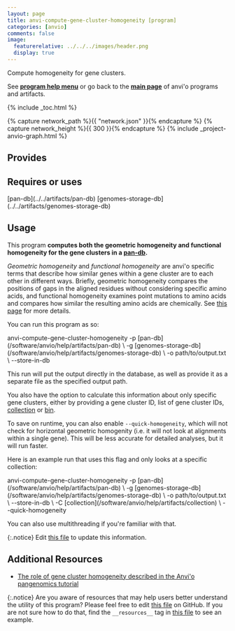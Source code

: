 ```yaml
---
layout: page
title: anvi-compute-gene-cluster-homogeneity [program]
categories: [anvio]
comments: false
image:
  featurerelative: ../../../images/header.png
  display: true
---
```


Compute homogeneity for gene clusters.

See **[program help menu](../../../vignette#anvi-compute-gene-cluster-homogeneity)** or go back to the **[main page](../../)** of anvi'o programs and artifacts.


{% include _toc.html %}
<div id="svg" class="subnetwork"></div>
{% capture network_path %}{{ "network.json" }}{% endcapture %}
{% capture network_height %}{{ 300 }}{% endcapture %}
{% include _project-anvio-graph.html %}


## Provides

<p style="text-align: left" markdown="1"></p>

## Requires or uses

<p style="text-align: left" markdown="1"><span class="artifact-r">[pan-db](../../artifacts/pan-db)</span> <span class="artifact-r">[genomes-storage-db](../../artifacts/genomes-storage-db)</span></p>

## Usage


This program **computes both the geometric homogeneity and functional homogeneity for the gene clusters in a <span class="artifact-n">[pan-db](/software/anvio/help/artifacts/pan-db)</span>.** 

*Geometric homogeneity* and *functional homogeneity* are anvi'o specific terms that describe how similar genes within a gene cluster are to each other in different ways. Briefly, geometric homogeneity compares the positions of gaps in the aligned residues without considering specific amino acids, and functional homogeneity examines point mutations to amino acids and compares how similar the resulting amino acids are chemically. See [this page](http://merenlab.org/2016/11/08/pangenomics-v2/#inferring-the-homogeneity-of-gene-clusters) for more details. 

You can run this program as so: 

<div class="codeblock" markdown="1">
anvi&#45;compute&#45;gene&#45;cluster&#45;homogeneity &#45;p <span class="artifact&#45;n">[pan&#45;db](/software/anvio/help/artifacts/pan&#45;db)</span> \
                                      &#45;g <span class="artifact&#45;n">[genomes&#45;storage&#45;db](/software/anvio/help/artifacts/genomes&#45;storage&#45;db)</span> \
                                      &#45;o path/to/output.txt \
                                      &#45;&#45;store&#45;in&#45;db
</div>

This run will put the output directly in the database, as well as provide it as a separate file as the specified output path. 

You also have the option to calculate this information about only specific gene clusters, either by providing a gene cluster ID, list of gene cluster IDs, <span class="artifact-n">[collection](/software/anvio/help/artifacts/collection)</span> or <span class="artifact-n">[bin](/software/anvio/help/artifacts/bin)</span>. 

To save on runtime, you can also enable `--quick-homogeneity`, which will not check for horizontal geometric homogenity (i.e. it will not look at alignments within a single gene). This will be less accurate for detailed analyses, but it will run faster. 

Here is an example run that uses this flag and only looks at a specific collection: 

<div class="codeblock" markdown="1">
anvi&#45;compute&#45;gene&#45;cluster&#45;homogeneity &#45;p <span class="artifact&#45;n">[pan&#45;db](/software/anvio/help/artifacts/pan&#45;db)</span> \
                                      &#45;g <span class="artifact&#45;n">[genomes&#45;storage&#45;db](/software/anvio/help/artifacts/genomes&#45;storage&#45;db)</span> \
                                      &#45;o path/to/output.txt \
                                      &#45;&#45;store&#45;in&#45;db \ 
                                      &#45;C <span class="artifact&#45;n">[collection](/software/anvio/help/artifacts/collection)</span> \
                                      &#45;&#45;quick&#45;homogeneity 
</div>

You can also use multithreading if you're familiar with that. 


{:.notice}
Edit [this file](https://github.com/merenlab/anvio/tree/master/anvio/docs/programs/anvi-compute-gene-cluster-homogeneity.md) to update this information.


## Additional Resources


* [The role of gene cluster homogeneity described in the Anvi&#39;o pangenomics tutorial](http://merenlab.org/2016/11/08/pangenomics-v2/#inferring-the-homogeneity-of-gene-clusters)


{:.notice}
Are you aware of resources that may help users better understand the utility of this program? Please feel free to edit [this file](https://github.com/merenlab/anvio/tree/master/bin/anvi-compute-gene-cluster-homogeneity) on GitHub. If you are not sure how to do that, find the `__resources__` tag in [this file](https://github.com/merenlab/anvio/blob/master/bin/anvi-interactive) to see an example.
